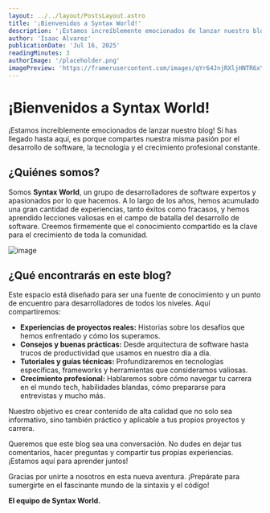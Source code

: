 ```yaml
---
layout: ../../layout/PostsLayout.astro
title: '¡Bienvenidos a Syntax World!'
description: '¡Estamos increíblemente emocionados de lanzar nuestro blog! Si has llegado hasta aquí, es porque compartes nuestra misma pasión por el desarrollo de software, la tecnología y el crecimiento profesional constante.'
author: 'Isaac Alvarez'
publicationDate: 'Jul 16, 2025'
readingMinutes: 3
authorImage: '/placeholder.png'
imagePreview: 'https://framerusercontent.com/images/qYr64JnjRXljHNTR6xYPliPbXS4.png?scale-down-to=520'
---
```


# ¡Bienvenidos a Syntax World!

¡Estamos increíblemente emocionados de lanzar nuestro blog! Si has llegado hasta aquí, es porque compartes nuestra misma pasión por el desarrollo de software, la tecnología y el crecimiento profesional constante.

## ¿Quiénes somos?

Somos **Syntax World**, un grupo de desarrolladores de software expertos y apasionados por lo que hacemos. A lo largo de los años, hemos acumulado una gran cantidad de experiencias, tanto éxitos como fracasos, y hemos aprendido lecciones valiosas en el campo de batalla del desarrollo de software. Creemos firmemente que el conocimiento compartido es la clave para el crecimiento de toda la comunidad.

![image](https://framerusercontent.com/images/qYr64JnjRXljHNTR6xYPliPbXS4.png?scale-down-to=624)

## ¿Qué encontrarás en este blog?

Este espacio está diseñado para ser una fuente de conocimiento y un punto de encuentro para desarrolladores de todos los niveles. Aquí compartiremos:

- **Experiencias de proyectos reales:** Historias sobre los desafíos que hemos enfrentado y cómo los superamos.
- **Consejos y buenas prácticas:** Desde arquitectura de software hasta trucos de productividad que usamos en nuestro día a día.
- **Tutoriales y guías técnicas:** Profundizaremos en tecnologías específicas, frameworks y herramientas que consideramos valiosas.
- **Crecimiento profesional:** Hablaremos sobre cómo navegar tu carrera en el mundo tech, habilidades blandas, cómo prepararse para entrevistas y mucho más.

Nuestro objetivo es crear contenido de alta calidad que no solo sea informativo, sino también práctico y aplicable a tus propios proyectos y carrera.

Queremos que este blog sea una conversación. No dudes en dejar tus comentarios, hacer preguntas y compartir tus propias experiencias. ¡Estamos aquí para aprender juntos!

Gracias por unirte a nosotros en esta nueva aventura. ¡Prepárate para sumergirte en el fascinante mundo de la sintaxis y el código!

**El equipo de Syntax World.**